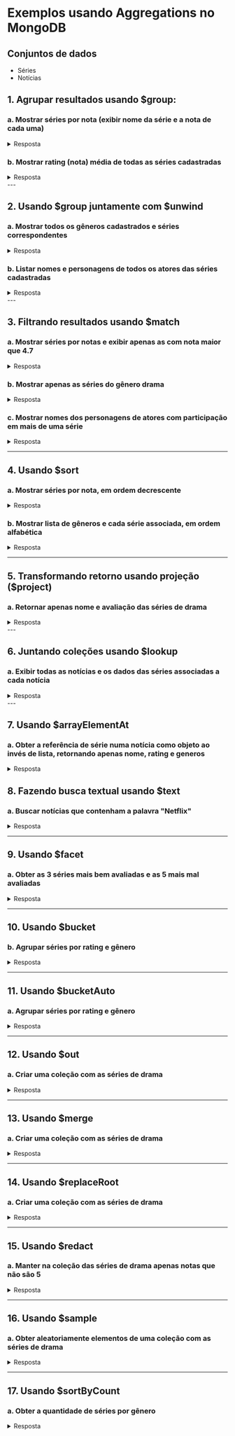 # Exemplos usando Aggregations no MongoDB

## Conjuntos de dados
* Séries
* Notícias


## 1. Agrupar resultados usando $group:
### a. Mostrar séries por nota (exibir nome da série e a nota de cada uma)
<details><summary>Resposta</summary>

```js
    db.series.aggregate([{
        $group: {
            _id: {
                rating: "$rating"
            },
            count: { $sum: 1 },
            series: { $push: "$nome" }
        }
    }]);
```
</details>

### b. Mostrar rating (nota) média de todas as séries cadastradas
<details><summary>Resposta</summary>

```js
    db.series.aggregate([{
        $group: {
            _id: null,
            media: { $avg: "$rating" }
        }
    }]);
```
</details>
---

## 2. Usando $group juntamente com $unwind
### a. Mostrar todos os gêneros cadastrados e séries correspondentes
<details><summary>Resposta</summary>

```js
    db.series.aggregate([
        {
            $unwind: "$generos"
        },
        {
            $group: {
            _id: "$generos",
            count: { $sum: 1 },
            series: { $push: "$nome" }
        }
    }]);
```
</details>

### b. Listar nomes e personagens de todos os atores das séries cadastradas
<details><summary>Resposta</summary>

```js
    db.series.aggregate([
        {
            $unwind: "$atores"
        },
        {
            $group: {
                _id: "$atores"
            }
        }
    ])
```
</details>
---

## 3. Filtrando resultados usando $match
### a. Mostrar séries por notas e exibir apenas as com nota maior que 4.7
<details><summary>Resposta</summary>

```js
    db.series.aggregate([{
        $group: {
            _id: {
                rating: "$rating"
            },
            count: { $sum: 1 },
            series: { $push: "$nome" }
        }
    },
    {
        $match: {
            "_id.rating": { $gt: 4.7 }
        }
    }
    ])
```
</details>

###  b. Mostrar apenas as séries do gênero drama
<details><summary>Resposta</summary>

```js
    db.series.aggregate([
        {
            $unwind: "$generos"
        },
        {
            $group: {
            _id: "$generos",
            count: { $sum: 1 },
            series: { $push: "$nome" }
            }
        },
        {
            $match: {
                _id: "Drama"
            }
        }
    ])
```
</details>

### c. Mostrar nomes dos personagens de atores com participação em mais de uma série
<details><summary>Resposta</summary>

```js
    db.series.aggregate([
        {
            $unwind: "$atores"
        },
        {
            $group: {
                _id: "$atores.nome",
                personagens: { $push: "$atores.personagem" }
            }
        },
        {
            $match: {
                $expr: { $gt: [{ $size: "$personagens" }, 1] }
            }
        },
        {
            $sort: {
                _id: 1
            }
        }
    ])
```
</details>

---
## 4. Usando $sort
### a. Mostrar séries por nota, em ordem decrescente
<details><summary>Resposta</summary>

```js
    db.series.aggregate([
        {
            $group: {
                _id: {
                    rating: "$rating"
                },
                count: { $sum: 1 },
                series: { $push: "$nome" }
            }
        },
        {
            $sort: {
                "_id.rating": -1
            }
        }
    ])
```
</details>

### b. Mostrar lista de gêneros e cada série associada, em ordem alfabética
<details><summary>Resposta</summary>

```js
    db.series.aggregate([
        {
            $unwind: "$generos"
        },
        {
            $group: {
                _id: "$generos",
                count: { $sum: 1 },
                series: { $push: "$nome" }
            }
        },
        {
            $sort: {
                _id: 1
            }
        }
    ])
```
</details>

---
## 5. Transformando retorno usando projeção ($project)
### a. Retornar apenas nome e avaliação das séries de drama
<details><summary>Resposta</summary>

```js
    db.series.aggregate([
        {
            $match: {
                "generos": { $in : ["Drama"]}
            }
        },
        {
            $project: {
                _id: 0,
                rating: 1,
                nome: 1
            }
        }
    ])
```
</details>
---

## 6. Juntando coleções usando $lookup
### a. Exibir todas as notícias e os dados das séries associadas a cada notícia
<details><summary>Resposta</summary>

```js
    db.noticias.aggregate([
        {
            $lookup: {
                from: "series",
                localField: "serie",
                foreignField: "_id",
                as: "serie"
            }
        }
    ])
```
</details>
---

## 7. Usando $arrayElementAt
### a. Obter a referência de série numa notícia como objeto ao invés de lista, retornando apenas nome, rating e generos 
<details><summary>Resposta</summary>

```js
    db.noticias.aggregate([
        {
            $lookup: {
                from: "series",
                localField: "serie",
                foreignField: "_id",
                as: "serie"
            }
        },
        {
            $addFields: {
                serie: { $arrayElemAt: ["$serie", 0]}
            }
        },
        {
            $project: {
                _id: 0,
                titulo: 1,
                link: 1,
                serie: {
                    nome: 1,
                    rating: 1,
                    generos: 1
                }
            }
        }
    ])
```
</details>

## 8. Fazendo busca textual usando $text
### a. Buscar notícias que contenham a palavra "Netflix"
<details><summary>Resposta</summary>

```js
    db.noticias.createIndex({ titulo: "text", descricao: "text" });
    // Buscar
    db.noticias.aggregate([
        {
            $match: {
                $text: {
                    $search: "Netflix"
                }
            }
        }
    ]);
```
</details>

---
## 9. Usando $facet
### a. Obter as 3 séries mais bem avaliadas e as 5 mais mal avaliadas

<details><summary>Resposta</summary>

```js
db.series.aggregate([
    {
        $facet: {
            "melhores": [
                {
                    $sort: {
                        rating: -1
                    }
                },
                {
                    $limit: 3
                },
                {
                    $project: {
                        _id: 0,
                        nome: 1,
                        rating: 1
                    }
                }
            ],
            "piores": [
                {
                    $sort: {
                        rating: 1
                    }
                },
                {
                    $limit: 3
                },
                {
                    $project: {
                        _id: 0,
                        nome: 1,
                        rating: 1
                    }
                }
            ]
        }
    }
]);
```
</details>

---
## 10. Usando $bucket
### b. Agrupar séries por rating e gênero

<details><summary>Resposta</summary>

```js
db.series.aggregate([
    { $unwind: "$criticas" },
    {
        $bucket: {
            groupBy: "$criticas.nota",
            boundaries: [1, 2, 3, 4, 5],
            default: "Outros",
            output: {
                series: {
                    $push: {
                        nome: "$nome",
                        generos: "$generos",
                        nota: "$criticas.nota"
                    }
                }
            }
        }
    }
]);
```
</details>

---
## 11. Usando $bucketAuto
### a. Agrupar séries por rating e gênero

<details><summary>Resposta</summary>

```js
db.series.aggregate([
    { $unwind: "$criticas" },
    {
        $bucketAuto: {
            groupBy: "$criticas.nota",
            buckets: 2,
            output: {
                series: {
                    $push: {
                        nome: "$nome",
                        generos: "$generos",
                        nota: "$criticas.nota"
                    }
                }
            }
        }
    }
]);
```
</details>

---
## 12. Usando $out
### a. Criar uma coleção com as séries de drama

<details><summary>Resposta</summary>

```js
    db.series_drama.drop()
    db.series.aggregate([
        {
            $match: {
                "generos": { $in : ["Drama"]}
            }
        },
        {
            $out: "series_drama"
        }
    ]);
    db.series_drama.find();
```
</details>

---

## 13. Usando $merge
### a. Criar uma coleção com as séries de drama
<details><summary>Resposta</summary>

```js
    db.series.aggregate([
        {
            $match: {
                "generos": { $in : ["Drama"]}
            }
        },
        {
            $merge: {
                into: "series_drama",
                on: "_id",
                whenMatched: "replace",
                whenNotMatched: "insert"
            }
        }
    ]);
    db.series_drama.find();
```
</details>

---

## 14. Usando $replaceRoot
### a. Criar uma coleção com as séries de drama
<details><summary>Resposta</summary>

```js
db.series.aggregate([
    {
        $match: {
            "generos": { $in : ["Drama"]}
        }
    },
    {
        $replaceRoot: {
            newRoot: {
                nome: "$nome",
                rating: "$rating",
                generos: "$generos"
            }
        }
    }
]);
```
</details>

---

## 15. Usando $redact
### a. Manter na coleção das séries de drama apenas notas que não são 5

<details><summary>Resposta</summary>

```js
db.series.aggregate([
    {
        $match: {
            "generos": { $in : ["Drama"]}
        }
    },
    {
        $redact: {
            $cond: {
                if: { $lt: ["$rating", 5] },
                then: "$$KEEP",
                else: "$$PRUNE"
            }
        }
    }
]);
```
</details>

---

## 16. Usando $sample
### a. Obter aleatoriamente elementos de uma coleção com as séries de drama
<details><summary>Resposta</summary>

```js
db.series.aggregate([
    {
        $match: {
            "generos": { $in : ["Drama"]}
        }
    },
    {
        $sample: {
            size: 2
        }
    },
]);
```
</details>

---

## 17. Usando $sortByCount
### a. Obter a quantidade de séries por gênero

<details><summary>Resposta</summary>

```js
db.series.aggregate([
    {
        $unwind: "$generos"
    },
    {
        $sortByCount: "$generos"
    }
]);
```
</details>